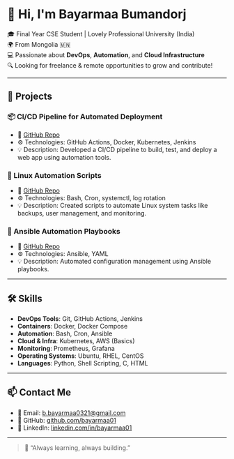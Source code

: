 # 👋 Hi, I'm Bayarmaa Bumandorj

🎓 Final Year CSE Student | Lovely Professional University (India)  
🌍 From Mongolia 🇲🇳  
💻 Passionate about **DevOps**, **Automation**, and **Cloud Infrastructure**  
🔍 Looking for freelance & remote opportunities to grow and contribute!

---

## 🚀 Projects

### 📦 CI/CD Pipeline for Automated Deployment
- 🔗 [GitHub Repo](https://github.com/bayarmaa01/ci-cd-pipeline)
- ⚙️ Technologies: GitHub Actions, Docker, Kubernetes, Jenkins
- 💡 Description: Developed a CI/CD pipeline to build, test, and deploy a web app using automation tools.

### 🐧 Linux Automation Scripts
- 🔗 [GitHub Repo](https://github.com/bayarmaa01/linux-scripts)
- ⚙️ Technologies: Bash, Cron, systemctl, log rotation
- 💡 Description: Created scripts to automate Linux system tasks like backups, user management, and monitoring.

### 🤖 Ansible Automation Playbooks
- 🔗 [GitHub Repo](https://github.com/bayarmaa01/ansible-automation)
- ⚙️ Technologies: Ansible, YAML
- 💡 Description: Automated configuration management using Ansible playbooks.

---

## 🛠️ Skills

- **DevOps Tools**: Git, GitHub Actions, Jenkins  
- **Containers**: Docker, Docker Compose  
- **Automation**: Bash, Cron, Ansible  
- **Cloud & Infra**: Kubernetes, AWS (Basics)  
- **Monitoring**: Prometheus, Grafana  
- **Operating Systems**: Ubuntu, RHEL, CentOS  
- **Languages**: Python, Shell Scripting, C, HTML

---

## 📫 Contact Me

- 📧 Email: b.bayarmaa0321@gmail.com  
- 🔗 GitHub: [github.com/bayarmaa01](https://github.com/bayarmaa01)  
- 💼 LinkedIn: [linkedin.com/in/bayarmaa01](https://linkedin.com/in/bayarmaa01)  

---

> 🌟 “Always learning, always building.”

